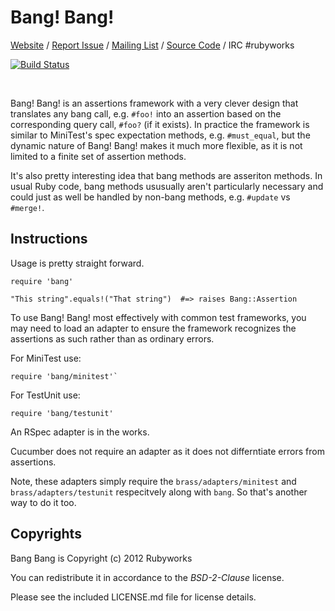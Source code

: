 # Bang! Bang!

[Website](http://rubyworks.github.com/bang) /
[Report Issue](http://github.com/rubyworks/bang/issues) /
[Mailing List](http://groups.google.com/groups/rubyworks-mailinglist) /
[Source Code](http://github.com/rubyworks/bang) /
IRC #rubyworks

[![Build Status](https://secure.travis-ci.org/rubyworks/bang.png)](http://travis-ci.org/rubyworks/bang)

<br/>

Bang! Bang! is an assertions framework with a very clever design that translates
any bang call, e.g. `#foo!` into an assertion based on the corresponding query
call, `#foo?` (if it exists). In practice the framework is similar to MiniTest's
spec expectation methods, e.g. `#must_equal`, but the dynamic nature of Bang!
Bang! makes it much more flexible, as it is not limited to a finite set of 
assertion methods.

It's also pretty interesting idea that bang methods are asseriton methods.
In usual Ruby code, bang methods ususually aren't particularly necessary and 
could just as well be handled by non-bang methods, e.g. `#update` vs `#merge!`.


## Instructions

Usage is pretty straight forward.

    require 'bang'

    "This string".equals!("That string")  #=> raises Bang::Assertion

To use Bang! Bang! most effectively with common test frameworks, you may need
to load an adapter to ensure the framework recognizes the assertions as
such rather than as ordinary errors.

For MiniTest use:

    require 'bang/minitest'`

For TestUnit use:

    require 'bang/testunit'

An RSpec adapter is in the works.

Cucumber does not require an adapter as it does not differntiate errors
from assertions.

Note, these adapters simply require the `brass/adapters/minitest` and
`brass/adapters/testunit` respecitvely along with `bang`. So that's another
way to do it too.


## Copyrights

Bang Bang is Copyright (c) 2012 Rubyworks

You can redistribute it in accordance to the *BSD-2-Clause* license.

Please see the included LICENSE.md file for license details.

